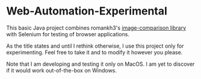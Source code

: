# Web-Automation-Experimental
This basic Java project combines romankh3's [image-comparison library](https://github.com/romankh3/image-comparison) with Selenium for testing of browser applications.

As the title states and until I rethink otherwise, I use this project only for experimenting. Feel free to take it and to modify it however you please.

Note that I am developing and testing it only on MacOS. I am yet to discover if it would work out-of-the-box on Windows.
